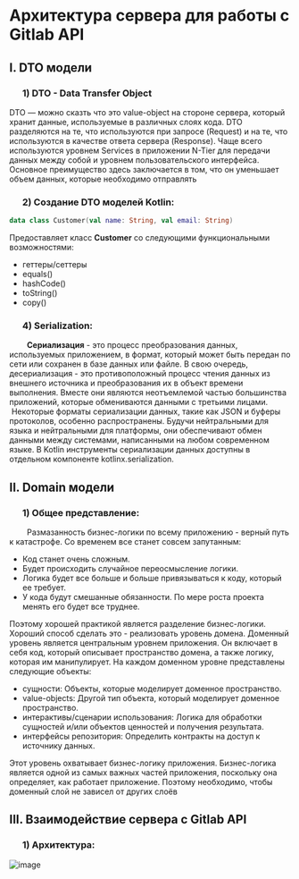 # Архитектура сервера для работы с Gitlab API
## I. DTO модели
### &nbsp; &nbsp; &nbsp; 1) DTO - Data Transfer Object
DTO — можно сказть что это value-object на стороне сервера, который хранит данные, используемые в различных слоях кода. DTO разделяются на те, что используются при запросе (Request) и на те, что используются в качестве ответа сервера (Response). Чаще всего используются уровнем Services в приложении N-Tier для передачи данных между собой и уровнем пользовательского интерфейса. Основное преимущество здесь заключается в том, что он уменьшает объем данных, которые необходимо отправлять
### &nbsp; &nbsp; &nbsp; 2) Cоздание DTO моделей Kotlin:
```kotlin
data class Customer(val name: String, val email: String)
```
Предоставляет класс **Customer** со следующими функциональными возможностями:
- геттеры/сеттеры
- equals()
- hashCode()
- toString()
- copy()


### &nbsp; &nbsp; &nbsp; 4) Serialization:
&nbsp; &nbsp; &nbsp; &nbsp; **Сериализация** - это процесс преобразования данных, используемых приложением, в формат, который может быть передан по сети или сохранен в базе данных или файле. В свою очередь, десериализация - это противоположный процесс чтения данных из внешнего источника и преобразования их в объект времени выполнения. Вместе они являются неотъемлемой частью большинства приложений, которые обмениваются данными с третьими лицами.
&nbsp; &nbsp; &nbsp; &nbsp;Некоторые форматы сериализации данных, такие как JSON и буферы протоколов, особенно распространены. Будучи нейтральными для языка и нейтральными для платформы, они обеспечивают обмен данными между системами, написанными на любом современном языке.
В Kotlin инструменты сериализации данных доступны в отдельном компоненте kotlinx.serialization.


## II. Domain модели
### &nbsp; &nbsp; &nbsp; 1) Общее представление:
&nbsp; &nbsp; &nbsp; &nbsp; Размазанность бизнес-логики по всему приложению - верный путь к катастрофе. Со временем все станет совсем запутанным:
- Код станет очень сложным.
- Будет происходить случайное переосмысление логики.
- Логика будет все больше и больше привязываться к коду, который ее требует.
- У кода будут смешанные обязанности. По мере роста проекта менять его будет все труднее.

Поэтому хорошей практикой является разделение бизнес-логики. Хороший способ сделать это - реализовать уровень домена. Доменный уровень является центральным уровнем приложения. Он включает в себя код, который описывает пространство домена, а также логику, которая им манипулирует. На каждом доменном уровне представлены следующие объекты: 
- сущности: Объекты, которые моделирует доменное пространство.
- value-objects: Другой тип объекта, который моделирует доменное пространство.
- интерактивы/сценарии использования: Логика для обработки сущностей и/или объектов ценностей и получения результата.
- интерфейсы репозитория: Определить контракты на доступ к источнику данных.

Этот уровень охватывает бизнес-логику приложения. Бизнес-логика является одной из самых важных частей приложения, поскольку она определяет, как работает приложение. Поэтому необходимо, чтобы доменный слой не зависел от других слоёв


## III. Взаимодействие сервера с Gitlab API
### &nbsp; &nbsp; &nbsp; 1) Архитектура:
![image](https://wmpics.space/di-2OUS.png)

